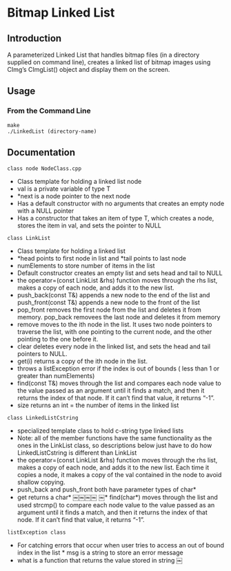 # Bitmap Linked List

## Introduction ##

A parameterized Linked List that handles bitmap files (in a directory supplied on command line), creates a linked list of bitmap images using CImg’s CImgList() object and display them on the screen.


## Usage
### From the Command Line

```
make
./LinkedList (directory-name)
```

## Documentation

```class node NodeClass.cpp```
* Class template for holding a linked list node
* val is a private variable of type T
* *next is a node pointer to the next node
* Has a default constructor with no arguments that creates an empty node with a NULL pointer
* Has a constructor that takes an item of type T, which creates a node, stores the item in val, and sets the
pointer to NULL

```class LinkList```
* Class template for holding a linked list
* *head points to first node in list and *tail points to last node
* numElements to store number of items in the list
* Default constructor creates an empty list and sets head and tail to NULL
* the operator=(const LinkList &rhs) function moves through the rhs list, makes a copy of each node,
and adds it to the new list.
* push_back(const T&) appends a new node to the end of the list and push_front(const T&) appends a
new node to the front of the list
* pop_front removes the first node from the list and deletes it from memory. pop_back removees the last
node and deletes it from memory
* remove moves to the ith node in the list. It uses two node pointers to traverse the list, with one pointing to the
current node, and the other pointing to the one before it.
* clear deletes every node in the linked list, and sets the head and tail pointers to NULL.
* get(i) returns a copy of the ith node in the list.
* throws a listException error if the index is out of bounds ( less than 1 or greater than numElements)
* find(const T&) moves through the list and compares each node value to the value passed as an argument
until it finds a match, and then it returns the index of that node. If it can’t find that value, it returns “-1”.
* size returns an int = the number of items in the linked list

```class LinkedListCstring```
* specialized template class to hold c-string type linked lists
* Note: all of the member functions have the same functionality as the ones in the LinkList class, so
descriptions below just have to do how LinkedListCstring is different than LinkList
* the operator=(const LinkList &rhs) function moves through the rhs list, makes a copy of each node,
and adds it to the new list. Each time it copies a node, it makes a copy of the val contained in the node to
avoid shallow copying.
* push_back and push_front both have parameter types of char*
* get returns a char*
￼￼￼￼
￼* find(char*) moves through the list and used strcmp() to compare each node value to the value passed as an argument until it finds a match, and then it returns the index of that node. If it can’t find that value, it returns “-1”.

```listException class```
* For catching errors that occur when user tries to access an out of bound index in the list * msg is a string to store an error message
* what is a function that returns the value stored in string
￼